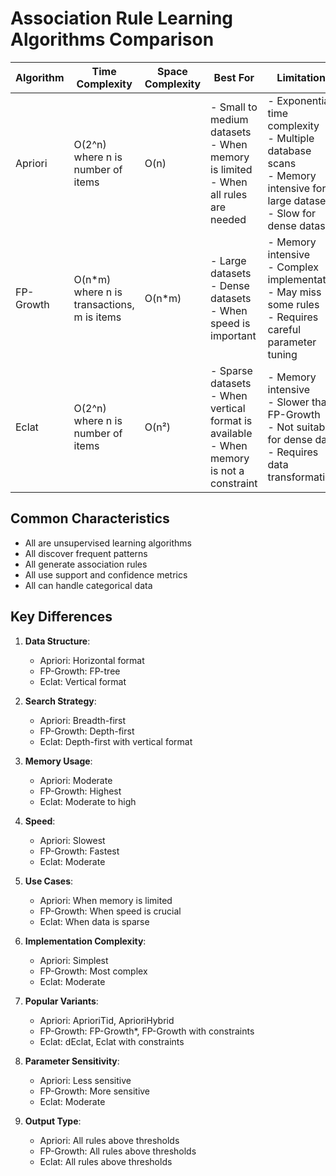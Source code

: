 # Association Rule Learning Algorithms Comparison

| Algorithm | Time Complexity | Space Complexity | Best For | Limitations | Advantages | Use Cases |
|-----------|----------------|------------------|----------|-------------|------------|-----------|
| Apriori | O(2^n) where n is number of items | O(n) | - Small to medium datasets<br>- When memory is limited<br>- When all rules are needed | - Exponential time complexity<br>- Multiple database scans<br>- Memory intensive for large datasets<br>- Slow for dense datasets | - Simple to implement<br>- Easy to understand<br>- Works with any dataset<br>- Can find all rules | - Market basket analysis<br>- Cross-selling<br>- Product placement<br>- Customer behavior analysis |
| FP-Growth | O(n*m) where n is transactions, m is items | O(n*m) | - Large datasets<br>- Dense datasets<br>- When speed is important | - Memory intensive<br>- Complex implementation<br>- May miss some rules<br>- Requires careful parameter tuning | - Faster than Apriori<br>- Single database scan<br>- Works well with dense data<br>- Memory efficient | - Large-scale market analysis<br>- Web usage mining<br>- Clickstream analysis<br>- E-commerce recommendations |
| Eclat | O(2^n) where n is number of items | O(n²) | - Sparse datasets<br>- When vertical format is available<br>- When memory is not a constraint | - Memory intensive<br>- Slower than FP-Growth<br>- Not suitable for dense data<br>- Requires data transformation | - No candidate generation<br>- Works well with sparse data<br>- Can be parallelized<br>- Good for vertical data | - Text mining<br>- Document analysis<br>- Sparse transaction data<br>- Pattern discovery |

## Common Characteristics
- All are unsupervised learning algorithms
- All discover frequent patterns
- All generate association rules
- All use support and confidence metrics
- All can handle categorical data

## Key Differences
1. **Data Structure**:
   - Apriori: Horizontal format
   - FP-Growth: FP-tree
   - Eclat: Vertical format

2. **Search Strategy**:
   - Apriori: Breadth-first
   - FP-Growth: Depth-first
   - Eclat: Depth-first with vertical format

3. **Memory Usage**:
   - Apriori: Moderate
   - FP-Growth: Highest
   - Eclat: Moderate to high

4. **Speed**:
   - Apriori: Slowest
   - FP-Growth: Fastest
   - Eclat: Moderate

5. **Use Cases**:
   - Apriori: When memory is limited
   - FP-Growth: When speed is crucial
   - Eclat: When data is sparse

6. **Implementation Complexity**:
   - Apriori: Simplest
   - FP-Growth: Most complex
   - Eclat: Moderate

7. **Popular Variants**:
   - Apriori: AprioriTid, AprioriHybrid
   - FP-Growth: FP-Growth*, FP-Growth with constraints
   - Eclat: dEclat, Eclat with constraints

8. **Parameter Sensitivity**:
   - Apriori: Less sensitive
   - FP-Growth: More sensitive
   - Eclat: Moderate

9. **Output Type**:
   - Apriori: All rules above thresholds
   - FP-Growth: All rules above thresholds
   - Eclat: All rules above thresholds 